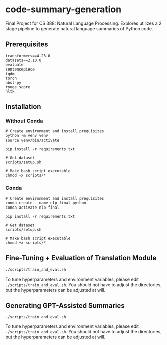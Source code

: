 # code-summary-generation
Final Project for CS 388: Natural Language Processing.  Explores utilizes a 2 stage pipeline to generate natural language summaries of Python code.

## Prerequisites
```
transformers==4.23.0
datasets==2.10.0
evaluate
sentencepiece
tqdm
torch
absl-py
rouge_score
nltk
```

## Installation
### Without Conda
```
# Create environment and install prequisites
python -m venv venv
source venv/bin/activate

pip install -r requirements.txt

# Get dataset
scripts/setup.sh

# Make bash script executable
chmod +x scripts/*
```

### Conda
```
# Create environment and install prequisites
conda create --name nlp-final python
conda activate nlp-final

pip install -r requirements.txt

# Get dataset
scripts/setup.sh

# Make bash script executable
chmod +x scripts/*
```

## Fine-Tuning + Evaluation of Translation Module
```
./scripts/train_and_eval.sh
```
To tune hyperparameters and environment variables, please edit `./scripts/train_and_eval.sh`.  You should not have to adjust the directories, but the hyperparameters can be adjusted at will.

## Generating GPT-Assisted Summaries
```
./scripts/train_and_eval.sh
```
To tune hyperparameters and environment variables, please edit `./scripts/train_and_eval.sh`.  You should not have to adjust the directories, but the hyperparameters can be adjusted at will.
